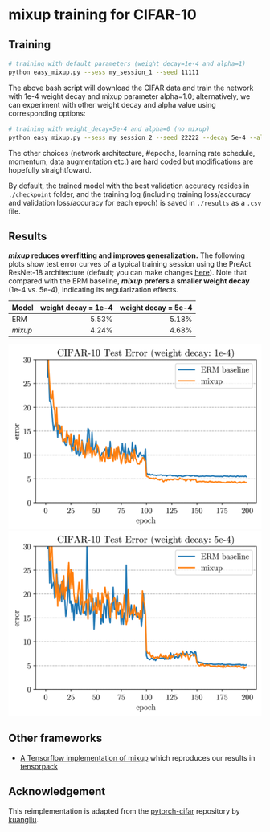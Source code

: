 # mixup training for CIFAR-10

## Training
```bash
# training with default parameters (weight_decay=1e-4 and alpha=1)
python easy_mixup.py --sess my_session_1 --seed 11111
```
The above bash script will download the CIFAR data and train the network with 1e-4 weight decay and mixup parameter alpha=1.0; alternatively, we can experiment with other weight decay and alpha value using corresponding options:
```bash
# training with weight_decay=5e-4 and alpha=0 (no mixup)
python easy_mixup.py --sess my_session_2 --seed 22222 --decay 5e-4 --alpha 0.
```
The other choices (network architecture, #epochs, learning rate schedule, momentum, data augmentation etc.) are hard coded but modifications are hopefully straightfoward.

By default, the trained model with the best validation accuracy resides in `./checkpoint` folder, and the training log (including training loss/accuracy and validation loss/accuracy for each epoch) is saved in `./results` as a `.csv` file.

## Results
**_mixup_ reduces overfitting and improves generalization.** The following plots show test error curves of a typical training session using the PreAct ResNet-18 architecture (default; you can make changes [here](https://github.com/hongyi-zhang/mixup/blob/8b43d663501b10ccb8e21d88be9d42d3bab0fd2f/easy_mixup.py#L78)). Note that compared with the ERM baseline, **_mixup_ prefers a smaller weight decay** (1e-4 vs. 5e-4), indicating its regularization effects.

| Model              | weight decay = 1e-4  | weight decay = 5e-4  |
|:-------------------|---------------------:|---------------------:|
| ERM                |               5.53%  |               5.18%  |
| _mixup_            |               4.24%  |               4.68%  |

![](images/cifar10_wd1em4.png)
![](images/cifar10_wd5em4.png)

## Other frameworks
 - [A Tensorflow implementation of mixup](https://github.com/ppwwyyxx/tensorpack/tree/master/examples/ResNet#cifar10-preact18-mixuppy) which reproduces our results in [tensorpack](https://github.com/ppwwyyxx/tensorpack)

## Acknowledgement
This reimplementation is adapted from the [pytorch-cifar](https://github.com/kuangliu/pytorch-cifar) repository by [kuangliu](https://github.com/kuangliu).
